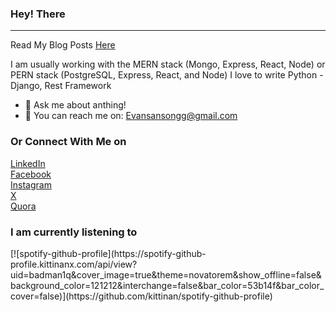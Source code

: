 
<h3>Hey! There</h3>
<hr>
<p>
    Read My Blog Posts <a href="https://evansblog.hashnode.dev/" target="_blank">Here</a>
</p>

I am usually working with the MERN stack (Mongo, Express, React, Node) or PERN stack (PostgreSQL, Express, React, and Node)
I love to write Python - Django, Rest Framework

- 💬 Ask me about anthing! 
- 📧 You can reach me on: Evansansongg@gmail.com

 <p align='left' dir='auto'>
 <h3>
    Or Connect With Me on 
</h3>
<div>
 <a href="https://www.linkedin.com/in/evans646/">
   LinkedIn
</a>
</div>
<div>
 <a href="https://web.facebook.com/evansodeneho.ansong/">
   Facebook
 </a>
</div>
<div>
 <a href="https://www.instagram.com/grayman646/">
    Instagram
 </a>
 </div>
 <div>
 <a href="https://x.com/grayman646">X</a>
  </div>
 <div>
 <a href="https://www.quora.com/profile/Evans-Ansong">Quora</a>
</div>

 <h3>
     I am currently listening to
</h3>

 <div>
[![spotify-github-profile](https://spotify-github-profile.kittinanx.com/api/view?uid=badman1q&cover_image=true&theme=novatorem&show_offline=false&background_color=121212&interchange=false&bar_color=53b14f&bar_color_cover=false)](https://github.com/kittinan/spotify-github-profile)
</div>